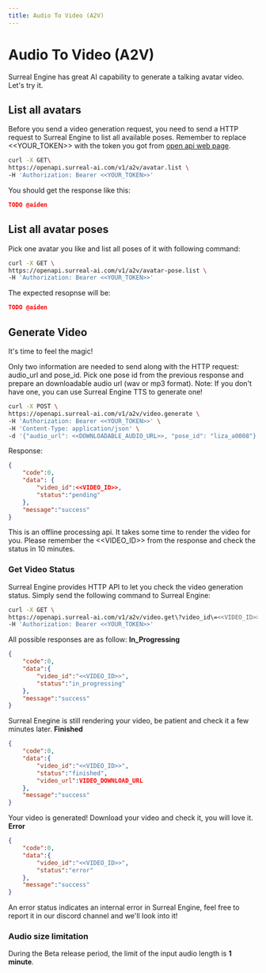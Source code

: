 ```yaml
---
title: Audio To Video (A2V)
---
```


# Audio To Video (A2V)
Surreal Engine has great AI capability to generate a talking avatar video. Let's try it.

## List all avatars
Before you send a video generation request, you need to send a HTTP request to Surreal Engine to list all available poses. Remember to replace <<YOUR_TOKEN>> with the token you got from [open api web page](https://open.surreal-ai.com/).
```bash
curl -X GET\
https://openapi.surreal-ai.com/v1/a2v/avatar.list \
-H 'Authorization: Bearer <<YOUR_TOKEN>>'
```
You should get the response like this:
```json
TODO @aiden
```

## List all avatar poses
Pick one avatar you like and list all poses of it with following command:
```bash
curl -X GET \
https://openapi.surreal-ai.com/v1/a2v/avatar-pose.list \
-H 'Authorization: Bearer <<YOUR_TOKEN>>'
```
The expected resopnse will be:
```json
TODO @aiden
```

## Generate Video
It's time to feel the magic!

Only two information are needed to send along with the HTTP request: audio_url and pose_id.
Pick one pose id from the previous response and prepare an downloadable audio url (wav or mp3 format).
Note: If you don't have one, you can use Surreal Engine TTS to generate one!
```bash
curl -X POST \
https://openapi.surreal-ai.com/v1/a2v/video.generate \
-H 'Authorization: Bearer <<YOUR_TOKEN>>' \
-H 'Content-Type: application/json' \
-d '{"audio_url": <<DOWNLOADABLE_AUDIO_URL>>, "pose_id": "liza_a0008"}'
```
Response:
```json
{
	"code":0,
	"data": {
		"video_id":<<VIDEO_ID>>,
        "status":"pending"
	},
	"message":"success"
}
```
This is an offline processing api. It takes some time to render the video for you. Please remember the <<VIDEO_ID>> from the response and check the status in 10 minutes.

### Get Video Status
Surreal Engine provides HTTP API to let you check the video generation status. Simply send the following command to Surreal Engine:
```bash
curl -X GET \
https://openapi.surreal-ai.com/v1/a2v/video.get\?video_id\=<<VIDEO_ID>> \
-H 'Authorization: Bearer <<YOUR_TOKEN>>'
```
All possible responses are as follow:
**In_Progressing**
```json
{
    "code":0,
    "data":{
        "video_id":"<<VIDEO_ID>>",
        "status":"in_progressing"
    },
    "message":"success"
}
```
Surreal Enegine is still rendering your video, be patient and check it a few minutes later.
**Finished**
```json
{
    "code":0,
    "data":{
        "video_id":"<<VIDEO_ID>>",
        "status":"finished",
        "video_url":VIDEO_DOWNLOAD_URL
    },
    "message":"success"
}
```
Your video is generated! Download your video and check it, you will love it.
**Error**
```json
{
    "code":0,
    "data":{
        "video_id":"<<VIDEO_ID>>",
        "status":"error"
    },
    "message":"success"
}
```
An error status indicates an internal error in Surreal Engine, feel free to report it in our discord channel and we'll look into it!


### Audio size limitation
During the Beta release period, the limit of the input audio length is **1 minute**.
